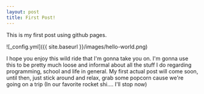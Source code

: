 ```yaml
---
layout: post
title: First Post! 
---
```


This is my first post using github pages.

![_config.yml]({{ site.baseurl }}/images/hello-world.png)

I hope you enjoy this wild ride that I'm gonna take you on. I'm gonna use this to be pretty much loose and informal about all the stuff I do regarding programming, school and life in general. My first actual post will come soon, until then, just stick around and relax, grab some popcorn cause we're going on a trip (In our favorite rocket shi.... I'll stop now)